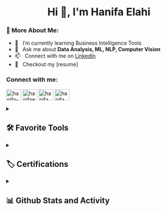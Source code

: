 <h1 align="center">Hi 👋, I'm Hanifa Elahi</h1>

### 🧐 More About Me:

- 🌱 &nbsp; I’m currently learning Business Intelligence Tools
- 💬 &nbsp; Ask me about **Data Analysis, ML, NLP, Computer Vision**
- 📫 &nbsp; Connect with me on [LinkedIn](https://www.linkedin.com/in/hanifa-elahi-98570a197/)
- 📝 &nbsp; Checkout my [resume]


<h3 align="left">Connect with me:</h3>
<p align="left">
<a href="https://linkedin.com/in/hanifa-elahi-98570a197/" target="blank"><img align="center" src="https://raw.githubusercontent.com/rahuldkjain/github-profile-readme-generator/master/src/images/icons/Social/linked-in-alt.svg" alt="hanifa-elahi-98570a197/" height="30" width="40" /></a>
<a href="https://kaggle.com/hanifaelahi" target="blank"><img align="center" src="https://raw.githubusercontent.com/rahuldkjain/github-profile-readme-generator/master/src/images/icons/Social/kaggle.svg" alt="hanifaelahi" height="30" width="40" /></a>
<a href="https://fb.com/hanifa.elahi.18/" target="blank"><img align="center" src="https://raw.githubusercontent.com/rahuldkjain/github-profile-readme-generator/master/src/images/icons/Social/facebook.svg" alt="hanifa.elahi.18/" height="30" width="40" /></a>
<a href="https://www.hackerrank.com/hanifa_elahi" target="blank"><img align="center" src="https://raw.githubusercontent.com/rahuldkjain/github-profile-readme-generator/master/src/images/icons/Social/hackerrank.svg" alt="hanifa_elahi" height="30" width="40" /></a>
</p>

<details> <summary><h2>🛠️ Favorite Tools</h2></summary>
  
### 🔥 Data Visualization Tools
  
  <p>
      <a href="#"><img alt="Microsoft Power BI" src="https://img.shields.io/badge/power-bi.svg?logo=power-bi&logoColor=white"></a>
      <a href="#"><img alt="Looker Studio" src="https://img.shields.io/badge/looker-studio-00000.svg?logo=looker&logoColor=white"></a>
      <a href="#"><img alt="Plotly" src="https://img.shields.io/badge/plotly-11111.svg?logo=plotly&logoColor=white"></a>
      <a href="#"><img alt="Tableau" src="https://img.shields.io/badge/Tableau-E97627.svg?logo=Tableau&logoColor=white"></a>

  </p>
  
### 🔥 Computer Vision
  
  <p>
      <a href="#"><img alt="DeepFace" src="https://img.shields.io/badge/DeepFace-BB3456?logo=DeepFace&logoColor=white"></a>
      <a href="#"><img alt="Open CV" src="https://img.shields.io/badge/open-cv.svg?logo=opencv&logoColor=white"></a>
      <a href="#"><img alt="Mediapipe" src="https://img.shields.io/badge/Mediapipe-CC2927?logo=Mediapipe&logoColor=white"></a>
  </p>
  
### 🔥 Natural Language Processing
  
  <p>
      <a href="#"><img alt="NLTK" src="https://img.shields.io/badge/NLTK-BB3456?logo=NLTK&logoColor=white"></a>
      <a href="#"><img alt="Gensim" src="https://img.shields.io/badge/Gensim-BB8907?logo=Gensim&logoColor=white"></a>
      <a href="#"><img alt="spaCy" src="https://img.shields.io/badge/spaCy-00000?logo=spaCy&logoColor=white"></a>
    <a href="#"><img alt="TextBlob" src="https://img.shields.io/badge/TextBlob-CC2927?logo=TextBlob&logoColor=white"></a>
  </p>

### 🔥 Programming & Markup Languages
  
  <p>
      <a href="#"><img alt="Python" src="https://img.shields.io/badge/Python-14354C.svg?logo=python&logoColor=white"></a>
      <a href="#"><img alt="C" src="https://custom-icon-badges.demolab.com/badge/C-03599C.svg?logo=c-in-hexagon&logoColor=white"></a>
      <a href="#"><img alt="C++" src="https://custom-icon-badges.demolab.com/badge/C++-9C033A.svg?logo=cpp2&logoColor=white"></a>
      <a href="#"><img alt="C#" src="https://custom-icon-badges.demolab.com/badge/C%23-68217A.svg?logo=cs2&logoColor=white"></a>
      <a href="#"><img alt="CSS" src="https://img.shields.io/badge/CSS-1572B6.svg?logo=css3&logoColor=white"></a>
      <a href="#"><img alt="HTML" src="https://img.shields.io/badge/HTML-E34F26.svg?logo=html5&logoColor=white"></a>
      <a href="#"><img alt="Java" src="https://custom-icon-badges.demolab.com/badge/Java-007396.svg?logo=java&logoColor=white"></a>
      <a href="#"><img alt="JavaScript" src="https://img.shields.io/badge/JavaScript-F7DF1E.svg?logo=javascript&logoColor=black"></a>
      <a href="#"><img alt="Markdown" src="https://img.shields.io/badge/Markdown-000000.svg?logo=markdown&logoColor=white"></a>
      <a href="#"><img alt="PHP" src="https://img.shields.io/badge/PHP-777BB4.svg?logo=php&logoColor=white"></a>
      <a href="#l"><img alt="SQL" src="https://custom-icon-badges.demolab.com/badge/SQL-025E8C.svg?logo=database&logoColor=white"></a>
  </p>
  
### 🔥 Frameworks & Libraries
 <p>
      <a href="#"><img alt="Arduino" src="https://img.shields.io/badge/-Arduino-00979D?logo=Arduino&logoColor=white"></a>
      <a href="#"><img alt="Bootstrap" src="https://img.shields.io/badge/Bootstrap-7952B3.svg?logo=bootstrap&logoColor=white"></a>
      <a href="#"><img alt="Flask" src="https://img.shields.io/badge/Flask-000000.svg?logo=flask&logoColor=white"></a>
      <a href="#"><img alt="GitHub Actions" src="https://img.shields.io/badge/GitHub%20Actions-2671E5.svg?logo=github%20actions&logoColor=white"></a>
      <a href="#"><img alt="NumPy" src="https://img.shields.io/badge/Numpy-013243.svg?logo=numpy&logoColor=white"></a>
      <a href="#"><img alt="Pandas" src="https://img.shields.io/badge/Pandas-150458.svg?logo=pandas&logoColor=white"></a>
      <a href="#"><img alt="React" src="https://img.shields.io/badge/React-20232a.svg?logo=react&logoColor=%2361DAFB"></a>
      <a href="#"><img alt="Wordpress" src="https://img.shields.io/badge/Wordpress-21759B?logo=wordpress&logoColor=white"></a>
  </p>
  
### 🔥 Databases & Cloud Hosting
  
  <p>
       <a href="#"><img alt="Firebase" src="https://img.shields.io/badge/Firebase-000000.svg?logo=firebase&logoColor=white"></a>
      <a href="#"><img alt="GitHub Pages" src="https://img.shields.io/badge/GitHub%20Pages-327FC7.svg?logo=github&logoColor=white"></a>
      <a href="#"><img alt="Heroku" src="https://img.shields.io/badge/Heroku-430098.svg?logo=heroku&logoColor=white"></a>
      <a href="#"><img alt="MySQL" src="https://img.shields.io/badge/MySQL-005C84?logo=mysql&logoColor=white"></a>
      <a href="#"><img alt="SQL Server" src="https://img.shields.io/badge/Microsoft%20SQL%20Server-CC2927?logo=microsoft%20sql%20server&logoColor=white"></a>
      <a href="#"><img alt="Oracle" src ="https://img.shields.io/badge/Oracle-F00000.svg?logo=oracle&logoColor=white"></a>
      <a href="#"><img alt="Repl.it" src="https://img.shields.io/badge/Repl.it-0D101E.svg?logo=Replit&logoColor=white"></a>
      <a href="#"><img alt="SQLite" src ="https://img.shields.io/badge/SQLite-07405E?logo=sqlite&logoColor=white"></a>
      <a href="#"><img alt="Vercel" src="https://img.shields.io/badge/Vercel-000000.svg?logo=vercel&logoColor=white"></a>
  </p>
  
### 🔥 Software & Tools
  
  <p>
      <a href="#"><img alt="Jupyter" src="https://img.shields.io/badge/Jupyter-F37626.svg?logo=Jupyter&logoColor=white"></a>
    <a href="#"><img alt="Jupyter" src="https://img.shields.io/badge/spyder-ide?logo=spyder-ide&logoColor=white"></a>
      <a href="#"><img alt="Git" src="https://img.shields.io/badge/Git-F05033.svg?logo=git&logoColor=white"></a>
      <a href="#"><img alt="GitHub Desktop" src="https://img.shields.io/badge/GitHub%20Desktop-8034A9.svg?logo=github&logoColor=white"></a>
      <a href="#"><img alt="Visual Studio" src="https://img.shields.io/badge/Visual%20Studio-0078d7.svg?logo=visual-studio&logoColor=white"></a>
      <a href="#"><img alt="Google Sheets" src="https://img.shields.io/badge/Sheets-34A853.svg?logo=google%20sheets&logoColor=white"></a>
      <a href="#"><img alt="Visual Studio Code" src="https://img.shields.io/badge/Visual%20Studio%20Code-0078d7.svg?logo=visual-studio-code&logoColor=white"></a>
    <a href="#"><img alt="Google Sheets" src="https://img.shields.io/badge/sublime-text?logo=sublime-text&logoColor=white"></a>
  </p>
  
</details>

<details> <summary><h2>🏷️ Certifications</h2></summary>
  
1. [AI for Everyone](https://coursera.org/share/14973b60d5475ceb15b3e94cf742f73f)
2. [Working with Big Query](https://coursera.org/share/c1e4635f269bc98d47c382a570c74871)
3. [Marketing Analytics Dashboard in Data Studio](https://coursera.org/share/c1e4635f269bc98d47c382a570c74871)
4. [Data Science with Python](https://github.com/HanifaElahi/Certificates/blob/main/Data%20Science%20with%20Python.pdf)
5. [Data Science Foundations](https://olympus.mygreatlearning.com/courses/13680/certificate)
  
</details>

<details> <summary><h2>📊 Github Stats and Activity</h2></summary>
  
### 🔥 Streak Stats
  
<img title="🔥 Get streak stats for your profile at git.io/streak-stats" alt="DenverCoder1's streak" src="https://streak-stats.demolab.com/?user=hanifaelahi&theme=monokai-metallian&hide_border=true"/>
  
### 💻 GitHub Profile Stats
  
<img alt="Hanifa Elahi's Github Stats" src="https://denvercoder1-github-readme-stats.vercel.app/api/?username=hanifaelahi&show_icons=true&include_all_commits=true&count_private=true&theme=react&hide_border=true&bg_color=1F222E&title_color=F85D7F&icon_color=F8D866" height="180px"/>

<img alt="Hanifa Elahi's Top Languages" src="https://github-readme-stats.vercel.app/api/top-langs/?username=hanifaelahi&langs_count=8&layout=compact&theme=react&hide_border=true&bg_color=1F222E&title_color=F85D7F&icon_color=F8D866" height="180px"/>
  
<img alt="Hanifa Elahi's Activity Graph" src="https://github-readme-activity-graph.cyclic.app/graph/?username=hanifaelahi&bg_color=1F222E&color=F8D866&line=F85D7F&point=FFFFFF&hide_border=true" />
</details> 
